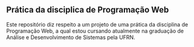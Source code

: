 ## Prática da disciplica de Programação Web

Este repositório diz respeito a um projeto de uma prática da disciplina de Programação Web, a qual estou cursando atualmente na graduação de Análise e Desenvolvimento de Sistemas pela UFRN.

